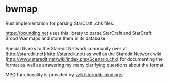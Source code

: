 # bwmap
Rust implementation for parsing StarCraft .chk files.

https://bounding.net uses this library to parse StarCraft and StarCraft: Brood War maps and store them in its database.

Special thanks to the Staredit Network community over at [http://staredit.net](http://staredit.net) as well as the Staredit Network wiki (http://www.staredit.net/wiki/index.php/Scenario.chk) for documenting the format as well as answering my many clarifying questions about the format.

MPQ functionality is provided by [zzlk/stormlib-bindings](https://github.com/zzlk/stormlib-bindings)
